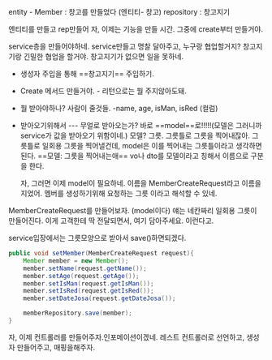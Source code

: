 

entity - Member : 창고를 만들었다  (엔티티- 창고)
repository : 창고지기

엔티티를 만들고 rep만들어
자, 이제는 기능을 만들 시간. 그중에 create부터 만들거야.

service층을 만들어야하네.
service만들고 명찰 달아주고, 누구랑 협업할거지?
창고지기랑 긴밀한 협업을 할거야.
창고지기가 없으면 일을 못하네.
- 생성자 주입을 통해  ==창고지기== 주입하기.
- Create 메서드 만들거야. - 리턴으로는 뭘 주지않아도돼.
- 뭘 받아야하나? 사람이 줄것들. -name, age, isMan, isRed (컬럼)
- 받아오기위해서 --- 무얼로 받아오는가? 바로 ==model==로!!!!!(모델은 그러니까 service가 값을 받아오기 위함이네.)  모델? 그릇. 그릇틀로 그릇을 찍어내잖아. 그릇틀로 일회용 그릇을 찍어낼건데, model은 이를 찍어내는 그릇틀이라고 생각하면된다. ==모델: 그릇을 찍어내는애== vo나 dto를 모델이라고 칭해서 이름으로 구분을 한다. 

	자, 그러면 이제 model이 필요하네. 이름을 MemberCreateRequest라고 이름을 지었어. 멤버를  생성하기위해 요청하는 그릇 이라고 해석할 수 있네. 

MemberCreateRequest를 만들어보자. (model이다)
얘는 네칸짜리 일회용 그릇이 만들어진다. 이게 고객한테 딱 전달되면서, 여기 담아주세요. 이런다고.

service입장에서는 그릇모양으로 받아서 save()하면되겠다.
```java
public void setMember(MemberCreateRequest request){
	Member member = new Member();
	member.setName(request.getName());
	member.setAge(request.getAge());
	member.setIsMan(request.getIsMan());
	member.setIsRed(request.getIsRed());
	member.setDateJosa(request.getDateJosa());

	memberRepository.save(member);
}
```

자, 이제 컨트롤러를 만들어주자.인포메이션이겠네.
레스트 컨트롤러로 선언하고, 생성자 만들어주고, 매핑을해주자.

